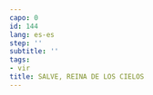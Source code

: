 ```yaml
---
capo: 0
id: 144
lang: es-es
step: ''
subtitle: ''
tags:
- vir
title: SALVE, REINA DE LOS CIELOS
---
```


